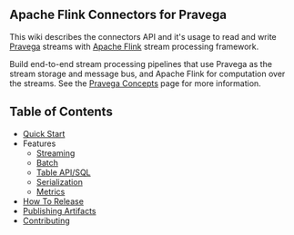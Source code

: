 <!--
Copyright (c) 2017 Dell Inc., or its subsidiaries. All Rights Reserved.

Licensed under the Apache License, Version 2.0 (the "License");
you may not use this file except in compliance with the License.
You may obtain a copy of the License at

    http://www.apache.org/licenses/LICENSE-2.0
-->
## Apache Flink Connectors for Pravega

This wiki describes the connectors API and it's usage to read and write [Pravega](http://pravega.io/) streams with [Apache Flink](http://flink.apache.org/) stream processing framework.

Build end-to-end stream processing pipelines that use Pravega as the stream storage and message bus, and Apache Flink for computation over the streams.   See the [Pravega Concepts](http://pravega.io/docs/pravega-concepts/) page for more information.

## Table of Contents

- [Quick Start](quickstart.md)
- Features
	- [Streaming](streaming.md)
	- [Batch](batch.md)
	- [Table API/SQL](table-api.md)
	- [Serialization](serialization.md)
	- [Metrics](metrics.md)
- [How To Release](how-to-release.md)
- [Publishing Artifacts](publishing-artifacts.md)
- [Contributing](contributing.md)
